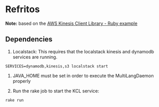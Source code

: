 # Refritos

**Note:** based on the [AWS Kinesis Client Library - Ruby example](https://github.com/awslabs/amazon-kinesis-client-ruby/tree/master/samples)
## Dependencies

1. Localstack: This requires that the localstack kinesis and dynamodb services are running.

```shell
SERVICES=dynamodb,kinesis,s3 localstack start
```

1. JAVA_HOME must be set in order to execute the MultiLangDaemon properly

1. Run the rake job to start the KCL service:

```shell
rake run
```